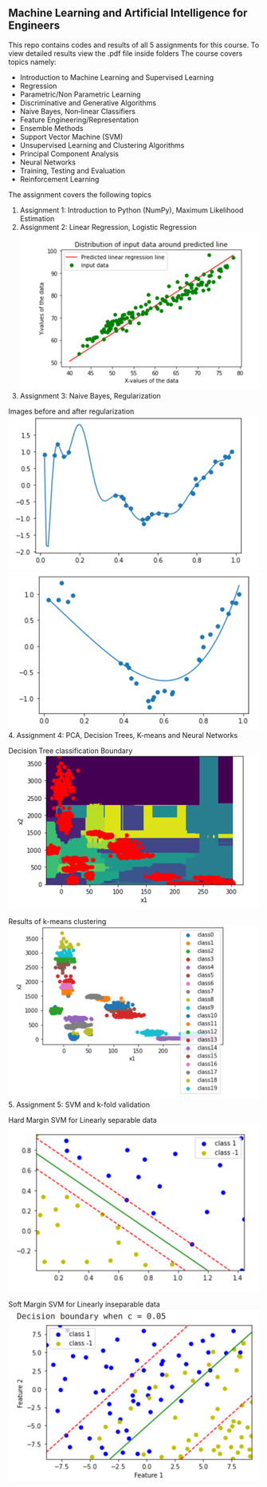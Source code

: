 ## Machine Learning and Artificial Intelligence for Engineers
This repo contains codes and results of all 5 assignments for this course. To view detailed results view the .pdf file inside folders
The course covers topics namely:
* Introduction to Machine Learning and Supervised Learning
* Regression
* Parametric/Non Parametric Learning
* Discriminative and Generative Algorithms
* Naive Bayes, Non‐linear Classifiers
* Feature Engineering/Representation
* Ensemble Methods
* Support Vector Machine (SVM)
* Unsupervised Learning and Clustering Algorithms
* Principal Component Analysis
* Neural Networks
* Training, Testing and Evaluation
* Reinforcement Learning

The assignment covers the following topics
1. Assignment 1: Introduction to Python (NumPy), Maximum Likelihood Estimation
2. Assignment 2: Linear Regression, Logistic Regression
![Linear Regression](./images/reg.png)
3. Assignment 3: Naive Bayes, Regularization

Images before and after regularization
![Without Regularization](./images/overfit.png)
![With Regularization](./images/regul.png)
4. Assignment 4: PCA, Decision Trees, K-means and Neural Networks

Decision Tree classification Boundary
![Decision Tree Boundary](./images/dec.png)

Results of k-means clustering
![K-means](./images/kmeans.png)
5. Assignment 5: SVM and k-fold validation

Hard Margin SVM for Linearly separable data
![SVM hard margin](./images/hard_svm.png)

Soft Margin SVM for Linearly inseparable data
![SVM soft margin](./images/soft_svm.png)